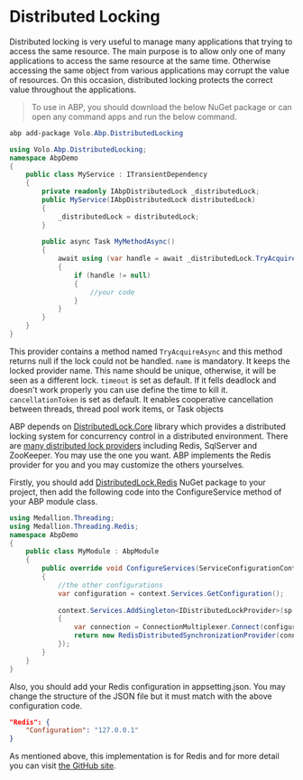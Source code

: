 # Distributed Locking
Distributed locking is very useful to manage many applications that trying to access the same resource.
The main purpose is to allow only one of many applications to access the same resource at the same time.
Otherwise accessing the same object from various applications may corrupt the value of resources. 
On this occasion, distributed locking protects the correct value throughout the applications.

> To use in ABP, you should download the below NuGet package or can open any command apps and run the below command.
````powershell
abp add-package Volo.Abp.DistributedLocking
````

````csharp
using Volo.Abp.DistributedLocking; 
namespace AbpDemo
{
    public class MyService : ITransientDependency
    {
        private readonly IAbpDistributedLock _distributedLock;
		public MyService(IAbpDistributedLock distributedLock)
        {
            _distributedLock = distributedLock;
        }
        
        public async Task MyMethodAsync()
        {
            await using (var handle = await _distributedLock.TryAcquireAsync("NameOfLock"))
            {
                if (handle != null)
                {
                    //your code
                }
            }   
        }
    }
}
````

This provider contains a method named `TryAcquireAsync` and this method returns null if the lock could not be handled.
`name` is mandatory. It keeps the locked provider name. This name should be unique, otherwise, it will be seen as a different lock.
`timeout` is set as default. If it fells deadlock and doesn't work properly you can use define the time to kill it.
`cancellationToken` is set as default. It enables cooperative cancellation between threads, thread pool work items, or Task objects

ABP depends on [DistributedLock.Core](https://www.nuget.org/packages/DistributedLock.Core) library which provides a distributed locking system for concurrency control in a distributed environment. There are [many distributed lock providers](https://github.com/madelson/DistributedLock#implementations) including Redis, SqlServer and ZooKeeper. You may use the one you want. ABP implements the Redis provider for you and you may customize the others yourselves.

Firstly, you should add [DistributedLock.Redis](https://www.nuget.org/packages/DistributedLock.Redis) NuGet package to your project, then add the following code into the ConfigureService method of your ABP module class.

````csharp
using Medallion.Threading;
using Medallion.Threading.Redis;
namespace AbpDemo
{
	public class MyModule : AbpModule
	{
		public override void ConfigureServices(ServiceConfigurationContext context)
		{
			//the other configurations
			var configuration = context.Services.GetConfiguration();
			
			context.Services.AddSingleton<IDistributedLockProvider>(sp =>
			{
				var connection = ConnectionMultiplexer.Connect(configuration["Redis:Configuration"]);
				return new RedisDistributedSynchronizationProvider(connection.GetDatabase());
			});
		}
	}
}
````

Also, you should add your Redis configuration in appsetting.json.
You may change the structure of the JSON file but it must match with the above configuration code.
````json
"Redis": {
    "Configuration": "127.0.0.1"
}
````

As mentioned above, this implementation is for Redis and for more detail you can visit [the GitHub site](https://github.com/madelson/DistributedLock#implementations).
